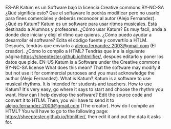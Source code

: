 ES-AR
Katum es un Software bajo la licencia Creative commons BY-NC-SA
¿Qué significa esto?
Que el softaware lo podrás modificar pero no usarlo para fines comerciales y deberás reconocer al autor (Alejo Fernandez).
¿Qué es Katum?
Katum es un software para usar ritmos musicales.
Está destinado a Alumnos y profesores.
¿Cómo usar Katum?
Es muy facil, anda a donde dice iniciar y elejí el rítmo que quieras.
¿Cómo puedo ayudar a desarrollar el software?
Edita el código fuente y convertilo a HTLM.
Después, tendrás que enviarlo a alejoo.fernandez.2003@gmail.com (El creador).
¿Cómo lo compilo a HTML?
Tendrás que ir a la siguiente página:https://sheeptester.github.io/htmlifier/, después editarlo y poner los datos que pide.
EN-US
Katum is a Software under the Creative commons BY-NC-SA license
What does this mean?
That the software may modify it but not use it for commercial purposes and you must acknowledge the author (Alejo Fernandez).
What is Katum?
Katum is a software to use musical rhythms.
It is intended for students and teachers.
How to use Katum?
It's very easy, go where it says to start and choose the rhythm you want.
How can I help develop the software?
Edit the source code and convert it to HTLM.
Then, you will have to send it to alejoo.fernandez.2003@gmail.com (The creator).
How do I compile an HTML?
You will have to go to the following page: https://sheeptester.github.io/htmlifier/, then edit it and put the data it asks for.
